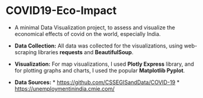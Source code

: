 # COVID19-Eco-Impact

* A minimal Data Visualization project, to assess and visualize the economical effects of covid on the world, especially India.

* **Data Collection:** All data was collected for the visualizations, using web-scraping libraries **requests** and **BeautifulSoup**.

* **Visualization:** For map visualizations, I used **Plotly Express** library, and for plotting graphs and charts, I used the popular **Matplotlib Pyplot**.

* **Data Sources:** * https://github.com/CSSEGISandData/COVID-19
                    * https://unemploymentinindia.cmie.com/

